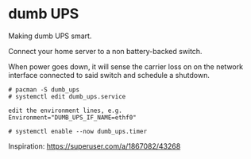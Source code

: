 dumb UPS
========

Making dumb UPS smart.

Connect your home server to a non battery-backed switch.

When power goes down, it will sense the carrier loss on
on the network interface connected to said switch and
schedule a shutdown.

```
# pacman -S dumb_ups
# systemctl edit dumb_ups.service

edit the environment lines, e.g.
Environment="DUMB_UPS_IF_NAME=ethf0"

# systemctl enable --now dumb_ups.timer
```

Inspiration: https://superuser.com/a/1867082/43268
